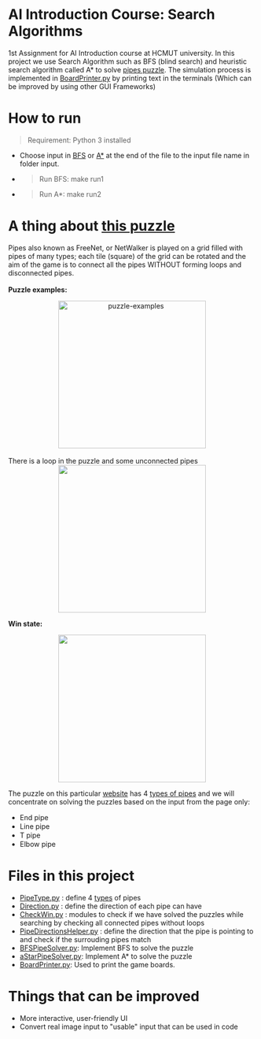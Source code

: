 ﻿# AI Introduction Course: Search Algorithms

1st Assignment for AI Introduction course at HCMUT university. In this project we use Search Algorithm such as BFS (blind search) and heuristic search algorithm called A* to solve [pipes puzzle](https://www.puzzle-pipes.com/). The simulation process is implemented in [BoardPrinter.py](./BoardPrinter.py) by printing text in the terminals (Which can be improved by using other GUI Frameworks)

# How to run
> Requirement: Python 3 installed
- Choose input in [BFS](./BFSPipeSolver.py) or [A*](./aStarPipeSolver.py) at the end of the file to the input file name in folder input.
- > Run BFS: make run1
- > Run A*: make run2

# A thing about [this puzzle](https://www.puzzle-pipes.com/)

Pipes also known as FreeNet, or NetWalker is played on
a grid filled with pipes of many types; each tile (square) of the grid can be rotated and the aim of the game is to connect all the pipes WITHOUT forming loops and disconnected pipes. 
<br>
<br>
**Puzzle examples:** <br>
<div align="center">
  <img alt="puzzle-examples" src="https://user-images.githubusercontent.com/49335345/158781136-455155ca-c3e8-4ad2-91f6-70b3147e6817.png" width="300px" height="300px">
</div>
 <br>
There is a loop in the puzzle and some unconnected pipes <br>
<div align="center">
<img src="https://user-images.githubusercontent.com/49335345/158779185-59562582-c434-4d07-89aa-87f9e9b815be.png" width="300px" height="300px">
</div>

**Win state:** <br>
<div align="center">
 <img src="https://user-images.githubusercontent.com/49335345/158780784-c21c3aa0-267d-45ec-b20d-7ed1837719f4.png" width="300px" height="300px">
 </div>

The puzzle on this particular [website](https://www.puzzle-pipes.com/) has 4 [types of pipes](types) and we will concentrate on solving the puzzles based on the input from the page only:
- End pipe    <img src="https://user-images.githubusercontent.com/49335345/158784228-9d52b3c7-4b14-43b6-b122-d56f0805007d.png" width="15px" height="15px">
- Line pipe  <img src="https://user-images.githubusercontent.com/49335345/158784779-e7d550e3-d9c0-419f-af91-bbd34eaf6363.png" width="15px" height="15px">
- T pipe <img src="https://user-images.githubusercontent.com/49335345/158784912-764c73d2-d9dd-4c49-b2d0-89dc1fcc6a71.png" width="15px" height="15px">
- Elbow pipe <img src="https://user-images.githubusercontent.com/49335345/158785040-c731d6ae-0d29-47ca-b8d9-3f6d77eaf2b2.png" width="15px" height="15px">

  
# Files in this project
- [PipeType.py](./PipeType.py) : define 4 [types](types) of pipes
- [Direction.py](./Direction.py) : define the direction of each pipe can have
- [CheckWin.py](./CheckWin.py) : modules to check if we have solved the puzzles while searching by checking all connected pipes without loops
- [PipeDirectionsHelper.py](./PipeDirectionsHelper.py) : define the direction that the pipe is pointing to and check if the surrouding pipes match
- [BFSPipeSolver.py](./BFSPipeSolver.py): Implement BFS to solve the puzzle
- [aStarPipeSolver.py](./aStarPipeSolver.py): Implement A* to solve the puzzle
- [BoardPrinter.py](./BoardPrinter.py): Used to print the game boards.

# Things that can be improved
- More interactive, user-friendly UI
- Convert real image input to "usable" input that can be used in code